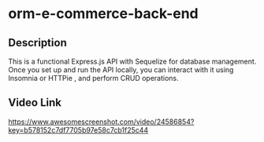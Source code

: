 # orm-e-commerce-back-end


## Description
This is a functional Express.js API with Sequelize for database management. Once you set up and run the API locally, you can interact with it using Insomnia or HTTPie , and perform CRUD operations.

## Video Link
https://www.awesomescreenshot.com/video/24586854?key=b578152c7df7705b97e58c7cb1f25c44
